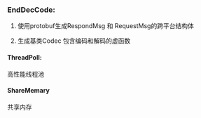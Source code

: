 ### EndDecCode:

1. 使用protobuf生成RespondMsg 和 RequestMsg的跨平台结构体

2. 生成基类Codec    包含编码和解码的虚函数

   

#### ThreadPoll:
高性能线程池

#### ShareMemary
共享内存